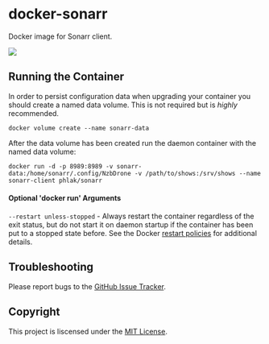 docker-sonarr
==============

Docker image for Sonarr client.

[![](https://images.microbadger.com/badges/image/phlak/sonarr.svg)](http://microbadger.com/#/images/phlak/sonarr "Get your own image badge on microbadger.com")

Running the Container
---------------------

In order to persist configuration data when upgrading your container you should create a named data
volume. This is not required but is _highly_ recommended.

    docker volume create --name sonarr-data

After the data volume has been created run the daemon container with the named data volume:

    docker run -d -p 8989:8989 -v sonarr-data:/home/sonarr/.config/NzbDrone -v /path/to/shows:/srv/shows --name sonarr-client phlak/sonarr

#### Optional 'docker run' Arguments

`--restart unless-stopped` - Always restart the container regardless of the exit status, but do not
                             start it on daemon startup if the container has been put to a stopped
                             state before. See the Docker [restart policies](https://goo.gl/Y0dlDH)
                             for additional details.

Troubleshooting
---------------

Please report bugs to the [GitHub Issue Tracker](https://github.com/PHLAK/docker-sonarr/issues).

Copyright
---------

This project is liscensed under the [MIT License](https://github.com/PHLAK/docker-sonarr/blob/master/LICENSE).
